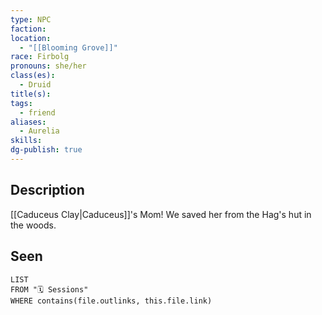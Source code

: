 ```yaml
---
type: NPC
faction: 
location:
  - "[[Blooming Grove]]"
race: Firbolg
pronouns: she/her
class(es):
  - Druid
title(s): 
tags:
  - friend
aliases:
  - Aurelia
skills: 
dg-publish: true
---
```

## Description
[[Caduceus Clay|Caduceus]]'s Mom! We saved her from the Hag's hut in the woods. 
## Seen
```dataview
LIST
FROM "🗓️ Sessions"
WHERE contains(file.outlinks, this.file.link)
```
